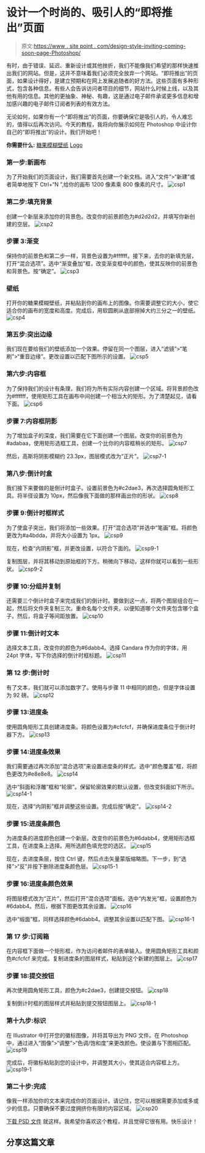 # 设计一个时尚的、吸引人的“即将推出”页面

> 原文:[https://www . site point . com/design-style-inviting-coming-soon-page-Photoshop/](https://www.sitepoint.com/design-stylish-inviting-coming-soon-page-photoshop/)

有时，由于错误、延迟、重新设计或其他挫折，我们不能像我们希望的那样快速推出我们的网站。但是，这并不意味着我们必须完全放弃一个网站。“即将推出”的页面，如果设计得好，是建立预期和在网上发展追随者的好方法。这些页面有多种形式，包含各种信息。有些人会告诉访问者项目的细节，网站什么时候上线，以及其他有用的信息。其他的更抽象、神秘、有趣，这是通过电子邮件承诺更多信息和增加感兴趣的电子邮件订阅者列表的有效方法。

无论如何，如果你有一个“即将推出”的页面，你要确保它是吸引人的，令人难忘的，值得以后再次访问。今天的教程，我将向你展示如何在 Photoshop 中设计你自己的“即将推出”的设计。我们开始吧！

**你需要什么:**
[糖果模糊壁纸](http://ivereor.deviantart.com/art/Candy-Blur-Abstract-HD-214639124)
[Logo](http://www.vecteezy.com/business/44528-web-marketing-logo-01)

### 第一步:新画布

为了开始我们的页面设计，我们需要首先创建一个新文档。进入“文件”>“新建”或者简单地按下 Ctrl+“N ”,给你的画布 1200 像素乘 800 像素的尺寸。
![csp1](../Images/8d90f1275d59fae3bf7a5794b0a55d5c.png)

### 第二步:填充背景

创建一个新层来添加你的背景色。改变你的前景颜色为#d2d2d2，并填写你新创建的空层。
![csp2](../Images/c3ffd16164339f442faabe6a5ec11aa8.png)

### 步骤 3:渐变

保持你的前景色和第二步一样，背景色设置为#ffffff。接下来，去你的新填充层，打开“混合选项”。选中“渐变叠加”框，改变渐变框中的颜色，使其反映你的前景色和背景色。按“确定”。
![csp3](../Images/c8609e7f2ffb2eadaf92cb1b2dc7efb9.png)

### 壁纸

打开你的糖果模糊壁纸，并粘贴到你的画布上的图像。你需要调整它的大小，使它适合你的画布的宽度和高度。完成后，用软圆刷从底部擦掉大约三分之一的壁纸。
![csp4](../Images/f3804af750b890132e244efa374b3e06.png)

### 第五步:突出边缘

我们现在要给我们的壁纸添加一个效果。停留在同一个图层，进入“滤镜”>“笔刷”>“重音边缘”。更改设置以匹配下图所示的设置。
![csp5](../Images/c3a6701d3df7fa5d371684d09db90709.png)

### 第六步:内容框

为了保持我们的设计有条理，我们将为所有实际内容创建一个区域。将背景颜色改为#ffffff，使用矩形工具在画布中间创建一个相当大的矩形。为了清楚起见，请看下面。
![csp6](../Images/f1fb9e60f3766f6c21a68940ddc16de3.png)

### 步骤 7:内容框阴影

为了增加盒子的深度，我们需要在它下面创建一个图层。改变你的前景色为#adabaa，使用矩形选框工具，创建一个比你的内容框稍长的矩形。
![csp7](../Images/51b4e424a1f51affd25e7267f5811da0.png)

然后，高斯将阴影模糊约 23.3px，图层模式改为“正片”。
![csp7-1](../Images/51de572797c0e22e4ee854d76984ddde.png)

### 第八步:倒计时盒

我们接下来要做的是倒计时盒子。设置前景色为#c2dae3，再次选择圆角矩形工具。将半径设置为 10px，然后像我下面做的那样画出你的形状。
![csp8](../Images/9a9c4192fe695f4d3d63448c42a6e623.png)

### 步骤 9:倒计时框样式

为了使盒子突出，我们将添加一些效果。打开“混合选项”并选中“笔画”框。将颜色更改为#a4bdda，并将大小设置为 1px。
![csp9](../Images/6b7def984a337a3043738a6e0656c9bf.png)

现在，检查“内阴影”框，并更改设置，以符合下面的。
![csp9-1](../Images/e7157270e73e7b84ebbad7779d07433d.png)

复制图层，并将其移动到原始框的下方。稍微向下移动，这样你就可以看到一些形状。
![csp9-2](../Images/eca8125fba226e39fc3ed755948263e7.png)

### 步骤 10:分组并复制

还需要三个倒计时盒子来完成我们的倒计时。要做到这一点，将两个图层组合在一起，然后将文件夹复制三次。重命名每个文件夹，以便知道哪个文件夹包含哪个盒子。然后，将盒子等间距放置。
![csp10](../Images/188f333f41092ae7f2219e54fce9c631.png)

### 步骤 11:倒计时文本

选择文本工具，改变你的颜色为#6dabb4。选择 Candara 作为你的字体，用 24pt 字体，写下你选择的倒计时框标题。
![csp11](../Images/6141ecd9934995ba74a9c62759492af8.png)

### 第 12 步:倒计时

有了文本，我们就可以添加数字了。使用与步骤 11 中相同的颜色，但是字体设置为 92 磅。
![csp12](../Images/d33311acf854c7cdb450a5b6a1bdbbb1.png)

### 步骤 13:进度条

使用圆角矩形工具创建进度条。将颜色设置为#cfcfcf，并确保进度条位于倒计时器下方。
![csp13](../Images/5d22c4fb0d0da695071653d0beddcb6a.png)

### 步骤 14:进度条效果

我们需要通过再次添加“混合选项”来设置进度条的样式。选中“颜色覆盖”框，将颜色更改为#e8e8e8。
![csp14](../Images/8b8d80f530d29c27edd9fb75a9378c40.png)

选中“斜面和浮雕”框和“轮廓”。保留轮廓效果的默认设置，但改变斜面如下所示。
![csp14-1](../Images/af9b470a8f9de80219af9ad87c3160cd.png)

现在，选择“内阴影”框并调整这些设置。完成后按“确定”。
![csp14-2](../Images/a2b81b8af2950e1be6ddb3b7bd9b30ff.png)

### 步骤 15:进度条颜色

为进度条的进度颜色创建一个新层。改变你的前景色为#6dabb4，使用矩形选框工具，在进度条上选择。用所选颜色填充您的选区。
![csp15](../Images/1f468e5c8719cbc7c86c92421679a918.png)

现在，去进度条层，按住 Ctrl 键，然后点击矢量蒙版缩略图。下一步，到“选择”>“反”并按下删除进度条颜色层。
![csp15-1](../Images/c5d0ffbad9d9b6c6862b6ebc2c67cd09.png)

### 步骤 16:进度条颜色效果

将图层模式改为“正片”，然后打开“混合选项”面板。选中“内发光”框，设置颜色为#6dabb4。然后，根据下图更改其余设置。
![csp16](../Images/08857d5b3af89d1006e7be80a9c54684.png)

选中“缎面”框，同样选择颜色#6dabb4。调整其余设置以匹配下图。
![csp16-1](../Images/af09ce906424333268f8372d3bd8b9eb.png)

### 第 17 步:订阅箱

在内容框下面做一个矩形框，作为访问者邮件的表单输入。使用圆角矩形工具和颜色#cfcfcf 来完成。复制进度条的图层样式，粘贴到这个新建的图层上。
![csp17](../Images/eb758d45db41b4fe216f5201a7fab6f7.png)

### 步骤 18:提交按钮

再次使用圆角矩形工具，颜色为#c2dae3，创建提交按钮。
![csp18](../Images/93cd46a985724874fe29c93d20ac2ed5.png)

复制倒计时框的图层样式并粘贴到提交按钮图层上。
![csp18-1](../Images/6e7f8fe685e56475f1c0ea9649599726.png)

### 第十九步:标识

在 Illustrator 中打开您的徽标图像，并将其导出为 PNG 文件。在 Photoshop 中，通过进入“图像”>“调整”>“色调/饱和度”来更改颜色。使设置与下图相匹配。
![csp19](../Images/5447e2b8d0e7b26539d7fbaee2c3a509.png)

完成后，将徽标粘贴到您的设计中，并调整其大小，使其适合内容框上方。
![csp19-1](../Images/53b5809383c0368638976b7e12746f53.png)

### 第二十步:完成

像我一样添加你的文本来完成你的页面设计。请记住，您可以根据需要添加或多或少的信息。只要确保不要过度拥挤你有限的内容区域。
![csp20](../Images/89fb5b7db8dc0f5f25c106890650ec28.png)

[下载 PSD 文件](https://www.dropbox.com/s/fqu7indnv84bmgg/coming%20soon%20page.zip)
就这样。我希望你喜欢这个教程，并且觉得它很有用。快乐设计！

## 分享这篇文章
